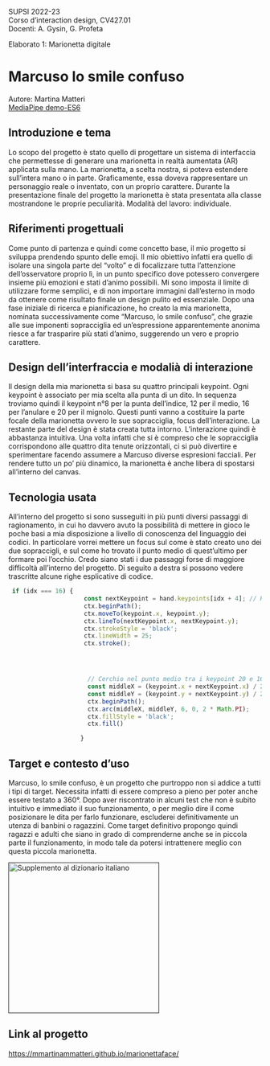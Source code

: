 SUPSI 2022-23  
Corso d’interaction design, CV427.01  
Docenti: A. Gysin, G. Profeta  

Elaborato 1: Marionetta digitale  

# Marcuso lo smile confuso
Autore: Martina Matteri  
[MediaPipe demo-ES6](https://ixd-supsi.github.io/2023/esempi/mp_hands/es6/1_landmarks)


## Introduzione e tema
Lo scopo del progetto è stato quello di progettare un sistema di
interfaccia che permettesse di generare una marionetta in realtà
aumentata (AR) applicata sulla mano. La marionetta, a scelta nostra,
si poteva estendere sull’intera mano o in parte. Graficamente, essa
doveva rappresentare un personaggio reale o inventato, con un proprio
carattere. Durante la presentazione finale del progetto la marionetta è
stata presentata alla classe mostrandone le proprie peculiarità.
Modalità del lavoro: individuale.


## Riferimenti progettuali
Come punto di partenza e quindi come concetto base, il mio progetto si
sviluppa prendendo spunto delle emoji. Il mio obiettivo infatti era quello
di isolare una singola parte del “volto” e di focalizzare tutta l’attenzione
dell’osservatore proprio lì, in un punto specifico dove potessero
convergere insieme più emozioni e stati d’animo possibili. Mi sono
imposta il limite di utilizzare forme semplici, e di non importare immagini
dall’esterno in modo da ottenere come risultato finale un design pulito ed
essenziale. Dopo una fase iniziale di ricerca e pianificazione, ho creato
la mia marionetta, nominata successivamente come “Marcuso, lo smile
confuso”, che grazie alle sue imponenti sopracciglia ed un’espressione
apparentemente anonima riesce a far trasparire più stati d’animo,
suggerendo un vero e proprio carattere.





## Design dell’interfraccia e modalià di interazione
Il design della mia marionetta si basa su quattro principali keypoint. Ogni
keypoint è associato per mia scelta alla punta di un dito. In sequenza
troviamo quindi il keypoint n°8 per la punta dell’indice, 12 per il medio, 16
per l’anulare e 20 per il mignolo. Questi punti vanno a costituire la parte
focale della marionetta ovvero le sue sopracciglia, focus dell’interazione.
La restante parte del design è stata creata tutta intorno. L’interazione
quindi è abbastanza intuitiva. Una volta infatti che si è compreso che le
sopracciglia corrispondono alle quattro dita tenute orizzontali, ci si può
divertire e sperimentare facendo assumere a Marcuso diverse
espresioni facciali. Per rendere tutto un po’ più dinamico, la marionetta è
anche libera di spostarsi all’interno del canvas.




## Tecnologia usata
All’interno del progetto si sono susseguiti in più punti diversi passaggi di
ragionamento, in cui ho davvero avuto la possibilità di mettere in gioco
le poche basi a mia disposizione a livello di conoscenza del linguaggio
dei codici. In particolare vorrei mettere un focus sul come è stato creato
uno dei due sopraccigli, e sul come ho trovato il punto medio di quest’ultimo
per formare poi l’occhio. Credo siano stati i due passaggi forse di
maggiore difficoltà all’interno del progetto. Di seguito a destra si possono
vedere trascritte alcune righe esplicative di codice.


```JavaScript
 if (idx === 16) {
				     const nextKeypoint = hand.keypoints[idx + 4]; // KeyPoint 20 è 4 posizioni più avanti
					 ctx.beginPath();
					 ctx.moveTo(keypoint.x, keypoint.y);
					 ctx.lineTo(nextKeypoint.x, nextKeypoint.y);
					 ctx.strokeStyle = 'black';
					 ctx.lineWidth = 25;
					 ctx.stroke();




					  // Cerchio nel punto medio tra i keypoint 20 e 16, spostato verso il basso di 50 pixel
					  const middleX = (keypoint.x + nextKeypoint.x) / 2;
					  const middleY = (keypoint.y + nextKeypoint.y) / 2 + 30;
					  ctx.beginPath();
					  ctx.arc(middleX, middleY, 6, 0, 2 * Math.PI);
					  ctx.fillStyle = 'black';
					  ctx.fill()

				    }
```

## Target e contesto d’uso
Marcuso, lo smile confuso, è un progetto che purtroppo non si addice a
tutti i tipi di target. Necessita infatti di essere compreso a pieno per poter
anche essere testato a 360°. Dopo aver riscontrato in alcuni test che non
è subito intuitivo e immediato il suo funzionamento, o per meglio dire il
come posizionare le dita per farlo funzionare, escluderei definitivamente
un utenza di banbini o ragazzini. Come target definitivo propongo quindi
ragazzi e adulti che siano in grado di comprenderne anche se in piccola
parte il funzionamento, in modo tale da potersi intrattenere meglio con
questa piccola marionetta.


[<img src="imgg1.png" width="300" alt="Supplemento al dizionario italiano">]()


## Link al progetto

https://mmartinammatteri.github.io/marionettaface/
